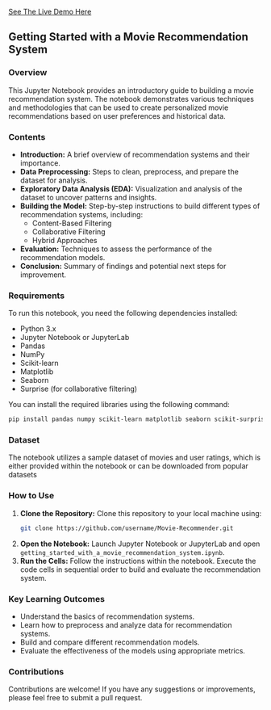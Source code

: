 <a href="https://movie-recommender-nlp.streamlit.app/"  rel="noopener noreferrer">See The Live Demo Here</a>

## Getting Started with a Movie Recommendation System

### Overview

This Jupyter Notebook provides an introductory guide to building a movie recommendation system. The notebook demonstrates various techniques and methodologies that can be used to create personalized movie recommendations based on user preferences and historical data. 

### Contents

- **Introduction:** A brief overview of recommendation systems and their importance.
- **Data Preprocessing:** Steps to clean, preprocess, and prepare the dataset for analysis.
- **Exploratory Data Analysis (EDA):** Visualization and analysis of the dataset to uncover patterns and insights.
- **Building the Model:** Step-by-step instructions to build different types of recommendation systems, including:
  - Content-Based Filtering
  - Collaborative Filtering
  - Hybrid Approaches
- **Evaluation:** Techniques to assess the performance of the recommendation models.
- **Conclusion:** Summary of findings and potential next steps for improvement.

### Requirements

To run this notebook, you need the following dependencies installed:

- Python 3.x
- Jupyter Notebook or JupyterLab
- Pandas
- NumPy
- Scikit-learn
- Matplotlib
- Seaborn
- Surprise (for collaborative filtering)

You can install the required libraries using the following command:

```bash
pip install pandas numpy scikit-learn matplotlib seaborn scikit-surprise
```

### Dataset

The notebook utilizes a sample dataset of movies and user ratings, which is either provided within the notebook or can be downloaded from popular datasets

### How to Use

1. **Clone the Repository:** Clone this repository to your local machine using:
   ```bash
   git clone https://github.com/username/Movie-Recommender.git
   ```
2. **Open the Notebook:** Launch Jupyter Notebook or JupyterLab and open `getting_started_with_a_movie_recommendation_system.ipynb`.
3. **Run the Cells:** Follow the instructions within the notebook. Execute the code cells in sequential order to build and evaluate the recommendation system.

### Key Learning Outcomes

- Understand the basics of recommendation systems.
- Learn how to preprocess and analyze data for recommendation systems.
- Build and compare different recommendation models.
- Evaluate the effectiveness of the models using appropriate metrics.

### Contributions

Contributions are welcome! If you have any suggestions or improvements, please feel free to submit a pull request.
